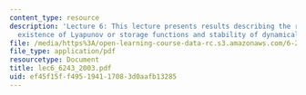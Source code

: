 ```yaml
---
content_type: resource
description: 'Lecture 6: This lecture presents results describing the relation between
  existence of Lyapunov or storage functions and stability of dynamical systems.'
file: /media/https%3A/open-learning-course-data-rc.s3.amazonaws.com/6-243j-dynamics-of-nonlinear-systems-fall-2003/ef45f15ff495194117083d0aafb13285_lec6_6243_2003.pdf
file_type: application/pdf
resourcetype: Document
title: lec6_6243_2003.pdf
uid: ef45f15f-f495-1941-1708-3d0aafb13285
---
```

